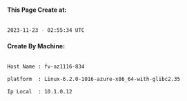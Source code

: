 
   
#### This Page Create at:

```bash

2023-11-23 - 02:55:34 UTC

```

#### Create By Machine:

```bash

Host Name : fv-az1116-834

platform  : Linux-6.2.0-1016-azure-x86_64-with-glibc2.35

Ip Local  : 10.1.0.12

```

